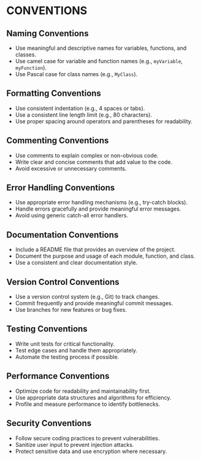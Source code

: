 ﻿# CONVENTIONS

## Naming Conventions

- Use meaningful and descriptive names for variables, functions, and classes.
- Use camel case for variable and function names (e.g., `myVariable`, `myFunction`).
- Use Pascal case for class names (e.g., `MyClass`).

## Formatting Conventions

- Use consistent indentation (e.g., 4 spaces or tabs).
- Use a consistent line length limit (e.g., 80 characters).
- Use proper spacing around operators and parentheses for readability.

## Commenting Conventions

- Use comments to explain complex or non-obvious code.
- Write clear and concise comments that add value to the code.
- Avoid excessive or unnecessary comments.

## Error Handling Conventions

- Use appropriate error handling mechanisms (e.g., try-catch blocks).
- Handle errors gracefully and provide meaningful error messages.
- Avoid using generic catch-all error handlers.

## Documentation Conventions

- Include a README file that provides an overview of the project.
- Document the purpose and usage of each module, function, and class.
- Use a consistent and clear documentation style.

## Version Control Conventions

- Use a version control system (e.g., Git) to track changes.
- Commit frequently and provide meaningful commit messages.
- Use branches for new features or bug fixes.

## Testing Conventions

- Write unit tests for critical functionality.
- Test edge cases and handle them appropriately.
- Automate the testing process if possible.

## Performance Conventions

- Optimize code for readability and maintainability first.
- Use appropriate data structures and algorithms for efficiency.
- Profile and measure performance to identify bottlenecks.

## Security Conventions

- Follow secure coding practices to prevent vulnerabilities.
- Sanitize user input to prevent injection attacks.
- Protect sensitive data and use encryption where necessary.